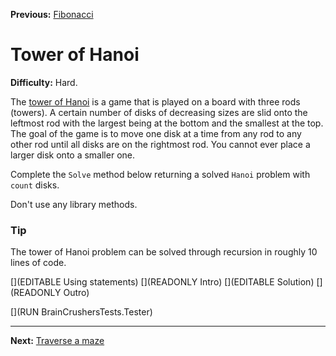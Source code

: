 ﻿**Previous:** [Fibonacci](recursion-fibonacci)

# Tower of Hanoi

**Difficulty:** Hard.

The [tower of Hanoi](https://en.wikipedia.org/wiki/Tower_of_Hanoi) is a game that is played on a board with three rods (towers). A certain number of disks of decreasing sizes are slid onto the leftmost rod with the largest being at the bottom and the smallest at the top. The goal of the game is to move one disk at a time from any rod to any other rod until all disks are on the rightmost rod. You cannot ever place a larger disk onto a smaller one.

Complete the `Solve` method below returning a solved `Hanoi` problem with `count` disks.

Don't use any library methods.

### Tip

The tower of Hanoi problem can be solved through recursion in roughly 10 lines of code.

[](EDITABLE Using statements)
[](READONLY Intro)
[](EDITABLE Solution)
[](READONLY Outro)

[](RUN BrainCrushersTests.Tester)

---

**Next:**  [Traverse a maze](misc-maze)